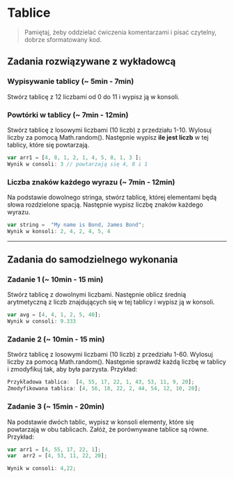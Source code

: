 #  Tablice

> Pamiętaj, żeby oddzielać ćwiczenia komentarzami i pisać czytelny, dobrze sformatowany kod.

## Zadania rozwiązywane z wykładowcą

### Wypisywanie tablicy (~ 5min - 7min)

Stwórz tablicę z 12 liczbami od 0 do 11 i wypisz ją w konsoli.

### Powtórki w tablicy (~ 7min - 12min)

Stwórz tablicę z losowymi liczbami (10 liczb) z przedziału 1-10. Wylosuj liczby za pomocą Math.random(). Następnie wypisz **ile jest liczb** w tej tablicy, które się powtarzają.

```JavaScript
var arr1 = [4, 8, 1, 2, 1, 4, 5, 8, 1, 3 ];
Wynik w consoli: 3 // powtarzają się 4, 8 i 1
```

### Liczba znaków każdego wyrazu (~ 7min - 12min)
Na podstawie dowolnego stringa, stwórz tablicę, której elementami będą słowa rozdzielone spacją. Następnie wypisz liczbę znaków każdego wyrazu.

```JavaScript
var string =  "My name is Bond, James Bond";
Wynik w konsoli: 2, 4, 2, 4, 5, 4
```

-------------------------------------------------------------------------------

## Zadania do samodzielnego wykonania

### Zadanie 1 (~ 10min - 15 min)
Stwórz tablicę z dowolnymi liczbami. Następnie oblicz średnią arytmetyczną z liczb znajdujących się w tej tablicy i wypisz ją w konsoli.

```JavaScript
var avg = [4, 4, 1, 2, 5, 40];
Wynik w consoli: 9.333
```

### Zadanie 2 (~ 10min - 15 min)

Stwórz tablicę z losowymi liczbami (10 liczb) z przedziału 1-60. Wylosuj liczby za pomocą Math.random(). Następnie sprawdź każdą liczbę w tablicy i zmodyfikuj tak, aby była parzysta. Przykład:

```JavaScript
Przykładowa tablica:  [4, 55, 17, 22, 1, 43, 53, 11, 9, 20];
Zmodyfikowana tablica: [4, 56, 18, 22, 2, 44, 54, 12, 10, 20];
```

### Zadanie 3 (~ 15min - 20min)

Na podstawie dwóch  tablic, wypisz w konsoli elementy, które się powtarzają w obu tablicach.
Załóż, że porównywane tablice są równe.
Przykład:

 ```JavaScript
 var arr1 = [4, 55, 17, 22, 1];
var  arr2 = [4, 53, 11, 22, 20];

Wynik w consoli: 4,22;
```
